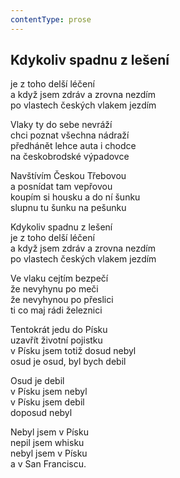 ```yaml
---
contentType: prose
---
```


## Kdykoliv spadnu z lešení

je z toho delší léčení  
a když jsem zdráv a zrovna nezdím  
po vlastech českých vlakem jezdím

Vlaky ty do sebe nevráží  
chci poznat všechna nádraží  
předhánět lehce auta i chodce  
na českobrodské výpadovce

Navštívím Českou Třebovou  
a posnídat tam vepřovou  
koupím si housku a do ní šunku  
slupnu tu šunku na pešunku

Kdykoliv spadnu z lešení  
je z toho delší léčení  
a když jsem zdráv a zrovna nezdím  
po vlastech českých vlakem jezdím

Ve vlaku cejtím bezpečí  
že nevyhynu po meči  
že nevyhynou po přeslici  
ti co maj rádi železnici

Tentokrát jedu do Písku  
uzavřít životní pojistku  
v Písku jsem totiž dosud nebyl  
osud je osud, byl bych debil

Osud je debil  
v Písku jsem nebyl  
v Písku jsem debil  
doposud nebyl

Nebyl jsem v Písku  
nepil jsem whisku  
nebyl jsem v Písku  
a v San Franciscu.
